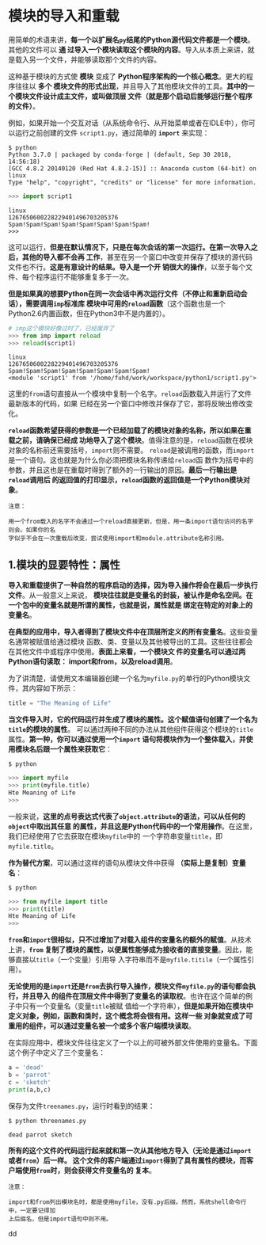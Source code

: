 模块的导入和重载
================================================================================
用简单的术语来讲，**每一个以扩展名`py`结尾的Python源代码文件都是一个模块**。其他的文件可以 **通
过导入一个模块读取这个模块的内容**。导入从本质上来讲，就是载入另一个文件，并能够读取那个文件的内容。

这种基于模块的方式使 **模块** 变成了 **Python程序架构的一个核心概念**。更大的程序往往以 **多个
模块文件的形式出现**，并且导入了其他模块文件的工具。**其中的一个模块文件设计成主文件，或叫做顶层
文件（就是那个启动后能够运行整个程序的文件）**。

例如，如果开始一个交互对话（从系统命令行、从开始菜单或者在IDLE中），你可以运行之前创建的文件
`script1.py`，通过简单的 **`import`** 来实现：
```shell
$ python
Python 3.7.0 | packaged by conda-forge | (default, Sep 30 2018, 14:56:18)
[GCC 4.8.2 20140120 (Red Hat 4.8.2-15)] :: Anaconda custom (64-bit) on linux
Type "help", "copyright", "credits" or "license" for more information.
```
```python
>>> import script1
```
```
linux
1267650600228229401496703205376
Spam!Spam!Spam!Spam!Spam!Spam!Spam!Spam!
>>>
```
这可以运行，**但是在默认情况下，只是在每次会话的第一次运行。在第一次导入之后，其他的导入都不会再
工作**，甚至在另一个窗口中改变并保存了模块的源代码文件也不行。**这是有意设计的结果。导入是一个开
销很大的操作**，以至于每个文件、每个程序运行不能够重复多于一次。

**但是如果真的想要Python在同一次会话中再次运行文件（不停止和重新启动会话），需要调用`imp`标准库
模块中可用的`reload`函数**（这个函数也是一个Python2.6内置函数，但在Python3中不是内置的）。
```python
# imp这个模块好像过时了，已经废弃了
>>> from imp import reload
>>> reload(script1)
```
```
linux
1267650600228229401496703205376
Spam!Spam!Spam!Spam!Spam!Spam!Spam!Spam!
<module 'script1' from '/home/fuhd/work/workspace/python1/script1.py'>
```
这里的`from`语句直接从一个模块中复制一个名字。`reload`函数载入并运行了文件最新版本的代码，如果
已经在另一个窗口中修改并保存了它，那将反映出修改变化。

**`reload`函数希望获得的参数是一个已经加载了的模块对象的名称，所以如果在重载之前，请确保已经成
功地导入了这个模块**。值得注意的是，`reload`函数在模块对象的名称前还需要括号，`import`则不需要。
`reload`是被调用的函数，而`import`是一个语句。这也就是为什么你必须把模块名称传递给`reload`函
数作为括号中的参数，并且这也是在重载时得到了额外的一行输出的原因。**最后一行输出是`reload`调用后
的返回值的打印显示，`reload`函数的返回值是一个Python模块对象**。
```
注意：

用一个from载入的名字不会通过一个reload直接更新，但是，用一条import语句访问的名字则会。如果你的名
字似乎不会在一次重载后改变，尝试使用import和module.attribute名称引用。
```

## 1.模块的显要特性：属性
**导入和重载提供了一种自然的程序启动的选择，因为导入操作将会在最后一步执行文件**。从一般意义上来说，
**模块往往就是变量名的封装，被认作是命名空间。在一个包中的变量名就是所谓的属性，也就是说，属性就是
绑定在特定的对象上的变量名**。

**在典型的应用中，导入者得到了模块文件中在顶层所定义的所有变量名**。这些变量名通常被赋值给通过模块
函数、类、变量以及其他被导出的工具。这些往往都会在其他文件中或程序中使用。**表面上来看，一个模块文
件的变量名可以通过两Python语句读取： import和from，以及reload调用**。

为了讲清楚，请使用文本编辑器创建一个名为`myfile.py`的单行的Python模块文件，其内容如下所示：
```python
title = "The Meaning of Life"
```
**当文件导入时，它的代码运行并生成了模块的属性。这个赋值语句创建了一个名为`title`的模块的属性**。
可以通过两种不同的办法从其他组件获得这个模块的`title`属性。**第一种，你可以通过使用一个`import`
语句将模块作为一个整体载入，并使用模块名后跟一个属性来获取它**：
```shell
$ python
```
```python
>>> import myfile
>>> print(myfile.title)
Hte Meaning of Life
>>>
```
一般来说，**这里的点号表达式代表了`object.attribute`的语法，可以从任何的`object`中取出其任意
的属性，并且这是Python代码中的一个常用操作**。在这里，我们已经使用了它去获取在模块`myfile`中的
一个字符串变量`title`，即`myfile.title`。

**作为替代方案**，可以通过这样的语句从模块文件中获得 **（实际上是复制）变量名**：
```shell
$ python
```
```python
>>> from myfile import title
>>> print(title)
Hte Meaning of Life
>>>
```
**`from`和`import`很相似，只不过增加了对载入组件的变量名的额外的赋值**。从技术上讲，**`from`
复制了模块的属性，以便属性能够成为接收者的直接变量**。因此，能够直接以`title`（一个变量）引用导
入字符串而不是`myfile.titile`（一个属性引用）。

**无论使用的是`import`还是`from`去执行导入操作，模块文件`myfile.py`的语句都会执行，并且导入
的组件在顶层文件中得到了变量名的读取权**。也许在这个简单的例子中只有一个变量名（变量`title`被赋
值给一个字符串），**但是如果开始在模块中定义对象，例如，函数和类时，这个概念将会很有用。这样一些
对象就变成了可重用的组件，可以通过变量名被一个或多个客户端模块读取**。

在实际应用中，模块文件往往定义了一个以上的可被外部文件使用的变量名。下面这个例子中定义了三个变量名：
```python
a = 'dead'
b = 'parrot'
c = 'sketch'
print(a,b,c)
```
保存为文件`treenames.py`，运行时看到的结果：
```shell
$ python threenames.py
```
```
dead parrot sketch
```
**所有的这个文件的代码运行起来就和第一次从其他地方导入（无论是通过`import`或者`from`）后一样。
这个文件的客户端通过`import`得到了具有属性的模块，而客户端使用`from`时，则会获得文件变量名的
复本**。
```
注意：

import和from列出模块名时，都是使用myfile，没有.py后缀。然而，系统shell命令行中，一定要记得加
上后缀名，但是import语句中则不用。
```

















































dd

